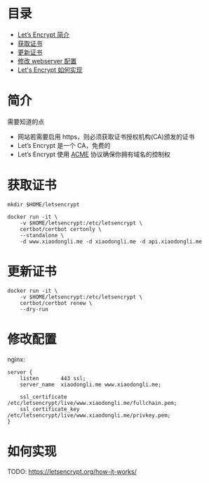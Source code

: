 目录
=================

+ [Let’s Encrypt 简介](#简介)
+ [获取证书](#获取证书)
+ [更新证书](#更新证书)
+ [修改 webserver 配置](#修改配置)
+ [Let's Encrypt 如何实现](#如何实现)

# 简介

需要知道的点

- 网站若需要启用 https，则必须获取证书授权机构(CA)颁发的证书
- Let’s Encrypt 是一个 CA，免费的
- Let’s Encrypt 使用 [ACME](https://ietf-wg-acme.github.io/acme/draft-ietf-acme-acme.txt) 协议确保你拥有域名的控制权

# 获取证书

```
mkdir $HOME/letsencrypt

docker run -it \
    -v $HOME/letsencrypt:/etc/letsencrypt \
    certbot/certbot certonly \
    --standalone \
    -d www.xiaodongli.me -d xiaodongli.me -d api.xiaodongli.me
```

# 更新证书

```
docker run -it \
    -v $HOME/letsencrypt:/etc/letsencrypt \
    certbot/certbot renew \
    --dry-run
```

# 修改配置

nginx:

```nginx
server {
    listen       443 ssl; 
    server_name  xiaodongli.me www.xiaodongli.me;

    ssl_certificate /etc/letsencrypt/live/www.xiaodongli.me/fullchain.pem;
    ssl_certificate_key /etc/letsencrypt/live/www.xiaodongli.me/privkey.pem;
}
```

# 如何实现

TODO: https://letsencrypt.org/how-it-works/